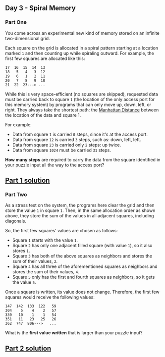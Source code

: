 ## Day 3 - Spiral Memory
### Part One

You come across an experimental new kind of memory stored on an infinite two-dimensional grid.

Each square on the grid is allocated in a spiral pattern starting at a location marked `1` and then
counting up while spiraling outward. For example, the first few squares are allocated like this:

```
17  16  15  14  13
18   5   4   3  12
19   6   1   2  11
20   7   8   9  10
21  22  23---> ...
```

While this is very space-efficient (no squares are skipped), requested data must be carried back
to square `1` (the location of the only access port for this memory system) by programs that can
only move up, down, left, or right. They always take the shortest path: the [Manhattan Distance][2]
between the location of the data and square 1.

For example:

 * Data from square `1` is carried `0` steps, since it's at the access port.
 * Data from square `12` is carried `3` steps, such as: down, left, left.
 * Data from square `23` is carried only `2` steps: up twice.
 * Data from square `1024` must be carried `31` steps.

**How many steps** are required to carry the data from the square
identified in your puzzle input all the way to the access port?

[Part 1 solution][1]
--------------------

### Part Two

As a stress test on the system, the programs here clear the grid and then store the value `1`
in square `1`. Then, in the same allocation order as shown above, they store the sum of the values
in all adjacent squares, including diagonals.

So, the first few squares' values are chosen as follows:

 * Square `1` starts with the value `1`.
 * Square `2` has only one adjacent filled square (with value `1`), so it also stores `1`.
 * Square `3` has both of the above squares as neighbors and stores the sum of their values, `2`.
 * Square `4` has all three of the aforementioned squares as neighbors and stores the sum of their
    values, `4`.
 * Square `5` only has the first and fourth squares as neighbors, so it gets the value `5`.

Once a square is written, its value does not change. Therefore,
the first few squares would receive the following values:

```
147  142  133  122   59
304    5    4    2   57
330   10    1    1   54
351   11   23   25   26
362  747  806--->   ...
```

What is the **first value written** that is larger than your puzzle input?

[Part 2 solution][3]
--------------------


[1]: https://en.wikipedia.org/wiki/Taxicab_geometry
[2]: part_1.py
[3]: part_2.py
